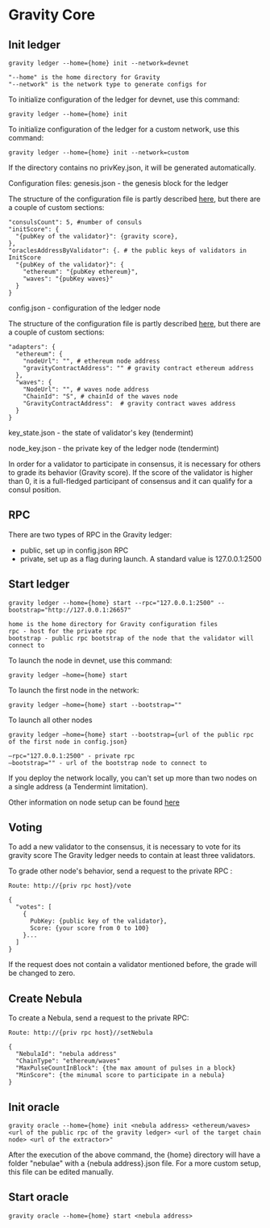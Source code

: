 # Gravity Core

## Init ledger

    gravity ledger --home={home} init --network=devnet
    
    "--home" is the home directory for Gravity
    "--network" is the network type to generate configs for

To initialize configuration of the ledger for devnet, use this command:

    gravity ledger --home={home} init

To initialize configuration of the ledger for a custom network, use this command:
    
    gravity ledger --home={home} init --network=custom

If the directory contains no privKey.json, it will be generated automatically.

Configuration files:
genesis.json - the genesis block for the ledger

The structure of the configuration file is partly described [here](https://docs.tendermint.com/master/tendermint-core/using-tendermint.html), but there are a couple of custom sections:

    "сonsulsCount": 5, #number of consuls
    "initScore": {
      "{pubKey of the validator}": {gravity score},
    },
    "oraclesAddressByValidator": {. # the public keys of validators in InitScore
      "{pubKey of the validator}": {
        "ethereum": "{pubKey ethereum}",
        "waves": "{pubKey waves}"
      }
    }

config.json - configuration of the ledger node

The structure of the configuration file is partly described [here](https://docs.tendermint.com/master/tendermint-core/configuration.html), but there are a couple of custom sections:
    
    "adapters": {
      "ethereum": {
        "nodeUrl": "", # ethereum node address
        "gravityContractAddress": "" # gravity contract ethereum address
      },
      "waves": {
        "NodeUrl": "", # waves node address
        "ChainId": "S", # chainId of the waves node
        "GravityContractAddress":  # gravity contract waves address
      }
    }

key_state.json - the state of validator's key (tendermint)

node_key.json - the private key of the ledger node (tendermint)

In order for a validator to participate in consensus, it is necessary for others to grade its behavior (Gravity score). If the score of the validator is higher than 0, it is a full-fledged participant of consensus and it can qualify for a consul position.

## RPC
There are two types of RPC in the Gravity ledger:
* public, set up in config.json RPC
* private, set up as a flag during launch. A standard value is 127.0.0.1:2500

## Start ledger 
  
    gravity ledger --home={home} start --rpc="127.0.0.1:2500" --bootstrap="http://127.0.0.1:26657" 
    
    home is the home directory for Gravity configuration files
    rpc - host for the private rpc
    bootstrap - public rpc bootstrap of the node that the validator will connect to
    
To launch the node in devnet, use this command:
    
    gravity ledger —home={home} start

To launch the first node in the network:
    
    gravity ledger —home={home} start --bootstrap=""

To launch all other nodes
    
    gravity ledger —home={home} start --bootstrap={url of the public rpc of the first node in config.json}

    —rpc="127.0.0.1:2500" - private rpc
    —bootstrap="" - url of the bootstrap node to connect to
 
If you deploy the network locally, you can't set up more than two nodes on a single address (a Tendermint limitation).

Other information on node setup can be found [here](https://docs.tendermint.com/master/spec/p2p/#) 

## Voting 
To add a new validator to the consensus, it is necessary to vote for its gravity score
The Gravity ledger needs to contain at least three validators.  

To grade other node's behavior, send a request to the private RPC :

    Route: http://{priv rpc host}/vote

    {
      "votes": [
        {
          PubKey: {public key of the validator},
          Score: {your score from 0 to 100}
        }...
      ]
    }
 
If the request does not contain a validator mentioned before, the grade will be changed to zero.

## Create Nebula
To create a Nebula, send a request to the private RPC:
    
    Route: http://{priv rpc host}//setNebula
    
    {
      "NebulaId": "nebula address"
      "ChainType": "ethereum/waves"
      "MaxPulseCountInBlock": {the max amount of pulses in a block}
      "MinScore": {the minumal score to participate in a nebula}
    }

## Init oracle

    gravity oracle --home={home} init <nebula address> <ethereum/waves> <url of the public rpc of the gravity ledger> <url of the target chain node> <url of the extractor>"

After the execution of the above command, the {home} directory will have a folder "nebulae" with a {nebula address}.json file. 
For a more custom setup, this file can be edited manually.

## Start oracle
    
    gravity oracle --home={home} start <nebula address>
